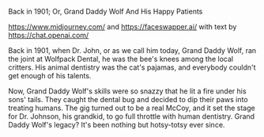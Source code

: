 Back in 1901; Or, Grand Daddy Wolf And His Happy Patients

https://www.midjourney.com/ and https://faceswapper.ai/ with text by https://chat.openai.com/

Back in 1901, when Dr. John, or as we call him today, Grand Daddy Wolf, ran the joint at Wolfpack Dental, he was the bee's knees among the local critters. His animal dentistry was the cat's pajamas, and everybody couldn't get enough of his talents.

Now, Grand Daddy Wolf's skills were so snazzy that he lit a fire under his sons' tails. They caught the dental bug and decided to dip their paws into treating humans. The gig turned out to be a real McCoy, and it set the stage for Dr. Johnson, his grandkid, to go full throttle with human dentistry. Grand Daddy Wolf's legacy? It's been nothing but hotsy-totsy ever since.
